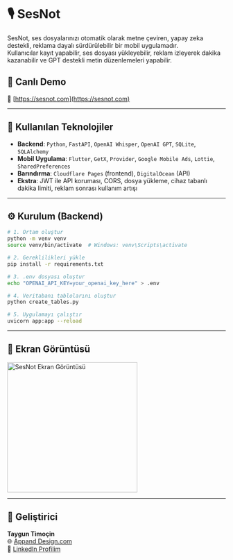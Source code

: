 # 🎙️ SesNot

SesNot, ses dosyalarınızı otomatik olarak metne çeviren, yapay zeka destekli, reklama dayalı sürdürülebilir bir mobil uygulamadır.  
Kullanıcılar kayıt yapabilir, ses dosyası yükleyebilir, reklam izleyerek dakika kazanabilir ve GPT destekli metin düzenlemeleri yapabilir.

## 🚀 Canlı Demo

🔗 [https://sesnot.com](https://sesnot.com)

---

## 🧠 Kullanılan Teknolojiler

- **Backend**: `Python`, `FastAPI`, `OpenAI Whisper`, `OpenAI GPT`, `SQLite`, `SQLAlchemy`
- **Mobil Uygulama**: `Flutter`, `GetX`, `Provider`, `Google Mobile Ads`, `Lottie`, `SharedPreferences`
- **Barındırma**: `Cloudflare Pages` (frontend), `DigitalOcean` (API)
- **Ekstra**: JWT ile API koruması, CORS, dosya yükleme, cihaz tabanlı dakika limiti, reklam sonrası kullanım artışı

---

## ⚙️ Kurulum (Backend)

```bash
# 1. Ortam oluştur
python -m venv venv
source venv/bin/activate  # Windows: venv\Scripts\activate

# 2. Gereklilikleri yükle
pip install -r requirements.txt

# 3. .env dosyası oluştur
echo "OPENAI_API_KEY=your_openai_key_here" > .env

# 4. Veritabanı tablolarını oluştur
python create_tables.py

# 5. Uygulamayı çalıştır
uvicorn app:app --reload
```

---

## 📱 Ekran Görüntüsü

<img src="https://raw.githubusercontent.com/sesnot/assets/main/screenshots/sesnot-mobile-ui.png" alt="SesNot Ekran Görüntüsü" width="300"/>

---

## 👤 Geliştirici

**Taygun Timoçin**  
🌐 [Appand Design.com](https://appanddesign.com)  
📱 [LinkedIn Profilim](https://www.linkedin.com/in/timocin/)
